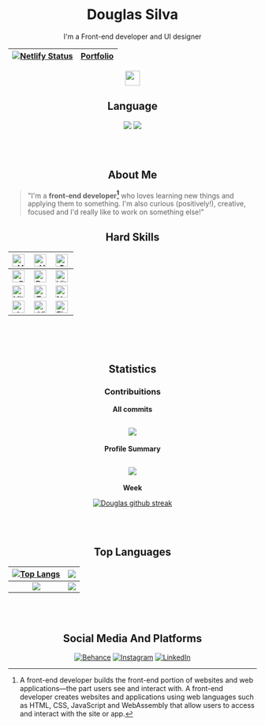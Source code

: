 <div align="center">
<h1>Douglas Silva</h1>
I'm a Front-end developer and UI designer

<br/>

[![Netlify Status](https://api.netlify.com/api/v1/badges/b55ca4e7-5a23-4911-b116-54b37689e68a/deploy-status)](https://devdouglassilva.xyz)|[Portfolio](https://devoduglassilva.xyz)
-|-
</div>


<div align="center">
  <img height="30svh" src="https://forthebadge.com/images/featured/featured-uses-html.svg" />
</div>

<h2 align="center">Language</h2>
<div align="center">
  
[![](https://img.shields.io/badge/ENGLISH-active-cyan.svg)](#)
[![](https://img.shields.io/badge/PORTUGUESE-inactive-white.svg)](./dist/pt-br/README.md)
</div>

<br/>
<br/>

<h2 align="center">About Me</h2>

> "I'm a <strong>front-end developer[^1]</strong> who loves learning new things and applying them to something. I'm also curious (positively!), creative, focused and I'd really like to work on something else!"
> <br/>

<h2 align="center">Hard Skills</h2>
<div align="center">

|           <img align="left" height="25svh" alt="Vue.js" src="https://img.shields.io/badge/Vue.js-4FC08D.svg?style=for-the-badge&logo=vuedotjs&logoColor=white" /> |                                            <img align="left" height="25svh" alt="HTML5" src="https://img.shields.io/badge/HTML5-E34F26.svg?style=for-the-badge&logo=HTML5&logoColor=white" /> | <img align="left" height="25svh" alt="CSS3" src="https://img.shields.io/badge/CSS3-1572B6.svg?style=for-the-badge&logo=CSS3&logoColor=white" />            |
| ----------------------------------------------------------------------------------------------------------------------------------------------------------------: | --------------------------------------------------------------------------------------------------------------------------------------------------------------------------------------------: | ---------------------------------------------------------------------------------------------------------------------------------------------------------- |
|                   <img align="left" height="25svh" alt="SASS" src="https://img.shields.io/badge/Sass-CC6699.svg?style=for-the-badge&logo=Sass&logoColor=white" /> |                                            <img align="left" height="25svh" alt="React" src="https://img.shields.io/badge/React-61DAFB.svg?style=for-the-badge&logo=React&logoColor=black" /> | <img align="left" height="25svh" alt="Vite" src="https://img.shields.io/badge/Vite-646CFF.svg?style=for-the-badge&logo=Vite&logoColor=white" />            |
|             <img align="left" height="25svh" alt="Vitest" src="https://img.shields.io/badge/Vitest-6E9F18.svg?style=for-the-badge&logo=Vitest&logoColor=white" /> |                             <img align="left" height="25svh" alt="TypeScript" src="https://img.shields.io/badge/TypeScript-3178C6.svg?style=for-the-badge&logo=TypeScript&logoColor=white" /> | <img align="left" height="25svh" alt="Nuxt.js" src="https://img.shields.io/badge/Nuxt.js-00DC82.svg?style=for-the-badge&logo=nuxtdotjs&logoColor=white" /> |
| <img align="left" height="25svh" alt="JavaScript" src="https://img.shields.io/badge/JavaScript-F7DF1E.svg?style=for-the-badge&logo=JavaScript&logoColor=black" /> | <img align="left" height="25svh" alt="Visual Studio Code" src="https://img.shields.io/badge/Visual%20Studio%20Code-007ACC.svg?style=for-the-badge&logo=Visual-Studio-Code&logoColor=white" /> | <img align="left" height="25svh" alt="Figma" src="https://img.shields.io/badge/Figma-F24E1E.svg?style=for-the-badge&logo=Figma&logoColor=white" />         |

</div>
<br/>


<br>
<br>
<h2 align="center">Statistics</h2>

<h3 align="center">Contribuitions</h3>
  <div align="center">
  <p><strong>All commits</strong></p>
  
![](https://github-readme-stats.vercel.app/api?username=devdouglasgfs&theme=tokyonight&show_icons=true&count_private=true&locale=en&cache_seconds=14400&include_all_commits=true&rank_icon=github")
  ---

  <p><strong>Profile Summary</strong></p>
  
![](http://github-profile-summary-cards.vercel.app/api/cards/profile-details?username=devdouglasgfs&theme=tokyonight&locale)
  ---

  <p><strong>Week</strong></p>
  
  [![Douglas github streak](https://github-readme-streak-stats.herokuapp.com/?user=devdouglasgfs&theme=tokyonight)](https://github.com/DenverCoder1/github-readme-streak-stats)
  </div>
<br/>
<br/>

<h2 align="center">Top Languages</h2>
<div align="center">
  
  | [![Top Langs](https://github-readme-stats.vercel.app/api/top-langs/?username=devdouglasgfs&theme=tokyonight&layout=compact)](https://github.com/anuraghazra/github-readme-stats)| ![](http://github-profile-summary-cards.vercel.app/api/cards/repos-per-language?username=devdouglasgfs&theme=tokyonight)|
|:-:|:-:|
| ![](http://github-profile-summary-cards.vercel.app/api/cards/most-commit-language?username=devdouglasgfs&theme=tokyonight)|<img align="center" src="https://forthebadge.com/images/featured/featured-built-with-love.svg" />|
</div>

<br>
<br>
<h2 align="center">Social Media And Platforms</h2>
<div align="center">
  
[![Behance](https://img.shields.io/badge/Behance-1769FF.svg?style=for-the-badge&logo=Behance&logoColor=white)](https://www.behance.net/devdouglassilva)
[![Instagram](https://img.shields.io/badge/Instagram-E4405F.svg?style=for-the-badge&logo=Instagram&logoColor=white)](https://instagram.com/douglassilva_developer)
[![LinkedIn](https://img.shields.io/badge/LinkedIn-0A66C2.svg?style=for-the-badge&logo=LinkedIn&logoColor=white)](https://www.linkedin.com/in/developer-douglas-silva)
</div>

[^1]: A front-end developer builds the front-end portion of websites and web applications—the part users see and interact with. A front-end developer creates websites and applications using web languages such as HTML, CSS, JavaScript and WebAssembly that allow users to access and interact with the site or app.
